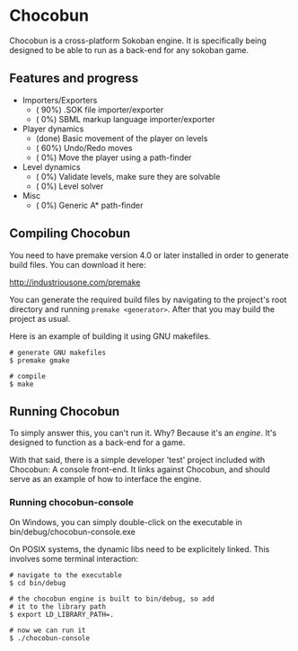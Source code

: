 # Chocobun

Chocobun is a cross-platform Sokoban engine. It is specifically 
being designed to be able to run as a back-end for any sokoban
game.

## Features and progress

* Importers/Exporters
    + ( 90%) .SOK file importer/exporter
    + (  0%) SBML markup language importer/exporter
* Player dynamics
    + (done) Basic movement of the player on levels
    + ( 60%) Undo/Redo moves
    + (  0%) Move the player using a path-finder
* Level dynamics
    + (  0%) Validate levels, make sure they are solvable
    + (  0%) Level solver
* Misc
    + (  0%) Generic A* path-finder

## Compiling Chocobun

You need to have premake version 4.0 or later installed in
order to generate build files. You can download it here:

http://industriousone.com/premake

You can generate the required build files by navigating to the
project's root directory and running `premake <generator>`.
After that you may build the project as usual.

Here is an example of building it using GNU makefiles.

    # generate GNU makefiles
    $ premake gmake

    # compile
    $ make

## Running Chocobun

To simply answer this, you can't run it. Why? Because it's an
*engine*. It's designed to function as a back-end for a game.

With that said, there is a simple developer 'test' project
included with Chocobun: A console front-end. It links against
Chocobun, and should serve as an example of how to interface
the engine.

### Running chocobun-console

On Windows, you can simply double-click on the executable
in bin/debug/chocobun-console.exe

On POSIX systems, the dynamic libs need to be explicitely
linked. This involves some terminal interaction:

    # navigate to the executable
    $ cd bin/debug

    # the chocobun engine is built to bin/debug, so add
    # it to the library path
    $ export LD_LIBRARY_PATH=.

    # now we can run it
    $ ./chocobun-console
